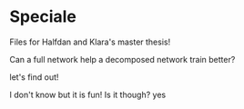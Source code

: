 # Speciale

Files for Halfdan and Klara's master thesis!

Can a full network help a decomposed network train better?

let's find out!

I don't know but it is fun! Is it though? yes